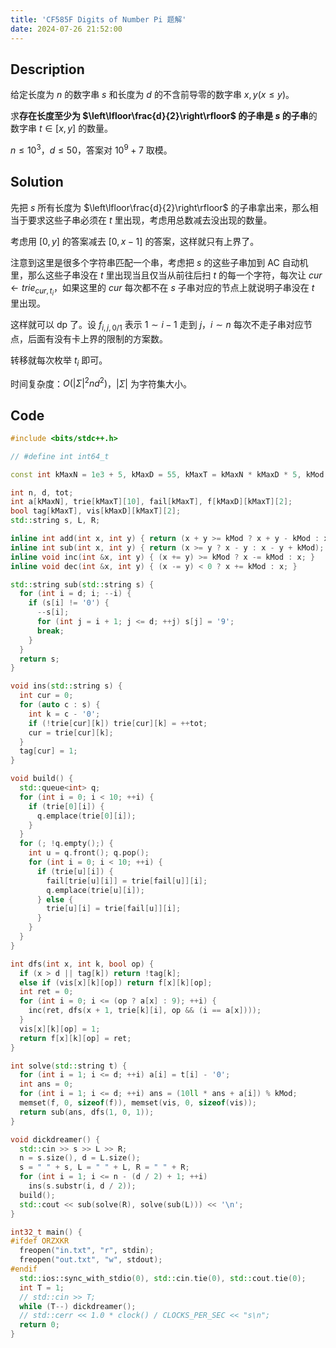 ```yaml
---
title: 'CF585F Digits of Number Pi 题解'
date: 2024-07-26 21:52:00
---
```


## Description

给定长度为 $n$ 的数字串 $s$ 和长度为 $d$ 的不含前导零的数字串 $x,y(x \le y)$。

求**存在长度至少为 $\left\lfloor\frac{d}{2}\right\rfloor$ 的子串是 $s$ 的子串**的数字串 $t \in [x,y]$ 的数量。

$n \le 10^3$，$d \le 50$，答案对 $10^9+7$ 取模。

## Solution

先把 $s$ 所有长度为 $\left\lfloor\frac{d}{2}\right\rfloor$ 的子串拿出来，那么相当于要求这些子串必须在 $t$ 里出现，考虑用总数减去没出现的数量。

考虑用 $[0,y]$ 的答案减去 $[0,x-1]$ 的答案，这样就只有上界了。

注意到这里是很多个字符串匹配一个串，考虑把 $s$ 的这些子串加到 AC 自动机里，那么这些子串没在 $t$ 里出现当且仅当从前往后扫 $t$ 的每一个字符，每次让 $cur\leftarrow trie_{cur,t_i}$，如果这里的 $cur$ 每次都不在 $s$ 子串对应的节点上就说明子串没在 $t$ 里出现。

这样就可以 dp 了。设 $f_{i,j,0/1}$ 表示 $1\sim i-1$ 走到 $j$，$i\sim n$ 每次不走子串对应节点，后面有没有卡上界的限制的方案数。

转移就每次枚举 $t_i$ 即可。

时间复杂度：$O\left(|\Sigma|^2nd^2\right)$，$|\Sigma|$ 为字符集大小。

## Code

```cpp
#include <bits/stdc++.h>

// #define int int64_t

const int kMaxN = 1e3 + 5, kMaxD = 55, kMaxT = kMaxN * kMaxD * 5, kMod = 1e9 + 7;

int n, d, tot;
int a[kMaxN], trie[kMaxT][10], fail[kMaxT], f[kMaxD][kMaxT][2];
bool tag[kMaxT], vis[kMaxD][kMaxT][2];
std::string s, L, R;

inline int add(int x, int y) { return (x + y >= kMod ? x + y - kMod : x + y); }
inline int sub(int x, int y) { return (x >= y ? x - y : x - y + kMod); }
inline void inc(int &x, int y) { (x += y) >= kMod ? x -= kMod : x; }
inline void dec(int &x, int y) { (x -= y) < 0 ? x += kMod : x; }

std::string sub(std::string s) {
  for (int i = d; i; --i) {
    if (s[i] != '0') {
      --s[i];
      for (int j = i + 1; j <= d; ++j) s[j] = '9';
      break;
    }
  }
  return s;
}

void ins(std::string s) {
  int cur = 0;
  for (auto c : s) {
    int k = c - '0';
    if (!trie[cur][k]) trie[cur][k] = ++tot;
    cur = trie[cur][k];
  }
  tag[cur] = 1;
}

void build() {
  std::queue<int> q;
  for (int i = 0; i < 10; ++i) {
    if (trie[0][i]) {
      q.emplace(trie[0][i]);
    }
  }
  for (; !q.empty();) {
    int u = q.front(); q.pop();
    for (int i = 0; i < 10; ++i) {
      if (trie[u][i]) {
        fail[trie[u][i]] = trie[fail[u]][i];
        q.emplace(trie[u][i]);
      } else {
        trie[u][i] = trie[fail[u]][i];
      }
    }
  }
}

int dfs(int x, int k, bool op) {
  if (x > d || tag[k]) return !tag[k];
  else if (vis[x][k][op]) return f[x][k][op];
  int ret = 0;
  for (int i = 0; i <= (op ? a[x] : 9); ++i) {
    inc(ret, dfs(x + 1, trie[k][i], op && (i == a[x])));
  }
  vis[x][k][op] = 1;
  return f[x][k][op] = ret;
}

int solve(std::string t) {
  for (int i = 1; i <= d; ++i) a[i] = t[i] - '0';
  int ans = 0;
  for (int i = 1; i <= d; ++i) ans = (10ll * ans + a[i]) % kMod;
  memset(f, 0, sizeof(f)), memset(vis, 0, sizeof(vis));
  return sub(ans, dfs(1, 0, 1));
}

void dickdreamer() {
  std::cin >> s >> L >> R;
  n = s.size(), d = L.size();
  s = " " + s, L = " " + L, R = " " + R;
  for (int i = 1; i <= n - (d / 2) + 1; ++i)
    ins(s.substr(i, d / 2));
  build();
  std::cout << sub(solve(R), solve(sub(L))) << '\n';
}

int32_t main() {
#ifdef ORZXKR
  freopen("in.txt", "r", stdin);
  freopen("out.txt", "w", stdout);
#endif
  std::ios::sync_with_stdio(0), std::cin.tie(0), std::cout.tie(0);
  int T = 1;
  // std::cin >> T;
  while (T--) dickdreamer();
  // std::cerr << 1.0 * clock() / CLOCKS_PER_SEC << "s\n";
  return 0;
}
```